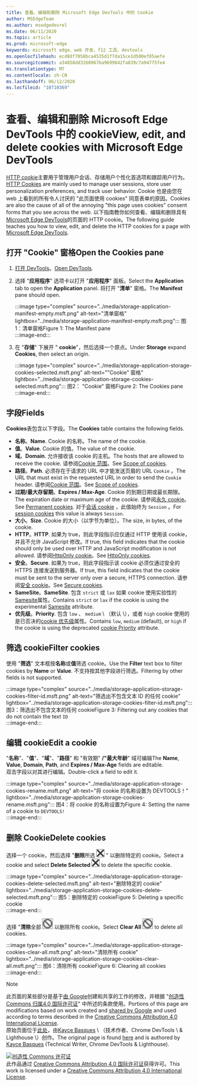 ```yaml
---
title: 查看、编辑和删除 Microsoft Edge DevTools 中的 Cookie
author: MSEdgeTeam
ms.author: msedgedevrel
ms.date: 06/11/2020
ms.topic: article
ms.prod: microsoft-edge
keywords: microsoft edge、web 开发、f12 工具、devtools
ms.openlocfilehash: ecd8df7058bca4535d1f7da15ce1d500ef85aefe
ms.sourcegitcommit: a34858dd3260967ba9699842fa839c7a94775fe4
ms.translationtype: MT
ms.contentlocale: zh-CN
ms.lasthandoff: 06/12/2020
ms.locfileid: "10710369"
---
```

<!-- Copyright Kayce Basques 

   Licensed under the Apache License, Version 2.0 (the "License");
   you may not use this file except in compliance with the License.
   You may obtain a copy of the License at

       https://www.apache.org/licenses/LICENSE-2.0

   Unless required by applicable law or agreed to in writing, software
   distributed under the License is distributed on an "AS IS" BASIS,
   WITHOUT WARRANTIES OR CONDITIONS OF ANY KIND, either express or implied.
   See the License for the specific language governing permissions and
   limitations under the License.  -->

# <span data-ttu-id="2f1d4-103">查看、编辑和删除 Microsoft Edge DevTools 中的 cookie</span><span class="sxs-lookup"><span data-stu-id="2f1d4-103">View, edit, and delete cookies with Microsoft Edge DevTools</span></span>  

<span data-ttu-id="2f1d4-104">[HTTP cookie][MDNHTTPCookies]主要用于管理用户会话、存储用户个性化首选项和跟踪用户行为。</span><span class="sxs-lookup"><span data-stu-id="2f1d4-104">[HTTP Cookies][MDNHTTPCookies] are mainly used to manage user sessions, store user personalization preferences, and track user behavior.</span></span>  <span data-ttu-id="2f1d4-105">Cookie 也是由您在 web 上看到的所有令人讨厌的 "此页面使用 cookies" 同意表单的原因。</span><span class="sxs-lookup"><span data-stu-id="2f1d4-105">Cookies are also the cause of all of the annoying "this page uses cookies" consent forms that you see across the web.</span></span>  <span data-ttu-id="2f1d4-106">以下指南教你如何查看、编辑和删除具有[Microsoft Edge DevTools][MicrosoftEdgeDevTools]的页面的 HTTP cookie。</span><span class="sxs-lookup"><span data-stu-id="2f1d4-106">The following guide teaches you how to view, edit, and delete the HTTP cookies for a page with [Microsoft Edge DevTools][MicrosoftEdgeDevTools].</span></span>  

## <span data-ttu-id="2f1d4-107">打开 "Cookie" 窗格</span><span class="sxs-lookup"><span data-stu-id="2f1d4-107">Open the Cookies pane</span></span>  

1.  <span data-ttu-id="2f1d4-108">[打开 DevTools][DevToolsOpen]。</span><span class="sxs-lookup"><span data-stu-id="2f1d4-108">[Open DevTools][DevToolsOpen].</span></span>  
1.  <span data-ttu-id="2f1d4-109">选择 "**应用程序**" 选项卡以打开 "**应用程序**" 面板。</span><span class="sxs-lookup"><span data-stu-id="2f1d4-109">Select the **Application** tab to open the **Application** panel.</span></span>  <span data-ttu-id="2f1d4-110">将打开 "**清单**" 窗格。</span><span class="sxs-lookup"><span data-stu-id="2f1d4-110">The **Manifest** pane should open.</span></span>  
    
    :::image type="complex" source="../media/storage-application-manifest-empty.msft.png" alt-text="清单窗格" lightbox="../media/storage-application-manifest-empty.msft.png":::
       <span data-ttu-id="2f1d4-112">图1：清单窗格</span><span class="sxs-lookup"><span data-stu-id="2f1d4-112">Figure 1:  The Manifest pane</span></span>  
    :::image-end:::  

1.  <span data-ttu-id="2f1d4-113">在 "**存储**" 下展开 " **cookie**"，然后选择一个原点。</span><span class="sxs-lookup"><span data-stu-id="2f1d4-113">Under **Storage** expand **Cookies**, then select an origin.</span></span>  
    
    :::image type="complex" source="../media/storage-application-storage-cookies-selected.msft.png" alt-text=""Cookie" 窗格" lightbox="../media/storage-application-storage-cookies-selected.msft.png":::
       <span data-ttu-id="2f1d4-115">图2： "Cookie" 窗格</span><span class="sxs-lookup"><span data-stu-id="2f1d4-115">Figure 2:  The Cookies pane</span></span>  
    :::image-end:::  

## <span data-ttu-id="2f1d4-116">字段</span><span class="sxs-lookup"><span data-stu-id="2f1d4-116">Fields</span></span>  

<span data-ttu-id="2f1d4-117">**Cookies**表包含以下字段。</span><span class="sxs-lookup"><span data-stu-id="2f1d4-117">The **Cookies** table contains the following fields.</span></span>  

*   <span data-ttu-id="2f1d4-118">**名称**。</span><span class="sxs-lookup"><span data-stu-id="2f1d4-118">**Name**.</span></span>  <span data-ttu-id="2f1d4-119">Cookie 的名称。</span><span class="sxs-lookup"><span data-stu-id="2f1d4-119">The name of the cookie.</span></span>  
*   <span data-ttu-id="2f1d4-120">**值**。</span><span class="sxs-lookup"><span data-stu-id="2f1d4-120">**Value**.</span></span>  <span data-ttu-id="2f1d4-121">Cookie 的值。</span><span class="sxs-lookup"><span data-stu-id="2f1d4-121">The value of the cookie.</span></span>  
*   <span data-ttu-id="2f1d4-122">**域**。</span><span class="sxs-lookup"><span data-stu-id="2f1d4-122">**Domain**.</span></span>  <span data-ttu-id="2f1d4-123">允许接收该 cookie 的主机。</span><span class="sxs-lookup"><span data-stu-id="2f1d4-123">The hosts that are allowed to receive the cookie.</span></span>  <span data-ttu-id="2f1d4-124">请参阅[Cookie 范围][MDNHTTPCookiesScope]。</span><span class="sxs-lookup"><span data-stu-id="2f1d4-124">See [Scope of cookies][MDNHTTPCookiesScope].</span></span>  
*   <span data-ttu-id="2f1d4-125">**路径**。</span><span class="sxs-lookup"><span data-stu-id="2f1d4-125">**Path**.</span></span>  <span data-ttu-id="2f1d4-126">必须存在于请求的 URL 中才能发送页眉的 URL `Cookie` 。</span><span class="sxs-lookup"><span data-stu-id="2f1d4-126">The URL that must exist in the requested URL in order to send the `Cookie` header.</span></span>  <span data-ttu-id="2f1d4-127">请参阅[Cookie 范围][MDNHTTPCookiesScope]。</span><span class="sxs-lookup"><span data-stu-id="2f1d4-127">See [Scope of cookies][MDNHTTPCookiesScope].</span></span>  
*   <span data-ttu-id="2f1d4-128">**过期/最大存留期**。</span><span class="sxs-lookup"><span data-stu-id="2f1d4-128">**Expires / Max-Age**.</span></span>  <span data-ttu-id="2f1d4-129">Cookie 的到期日期或最长期限。</span><span class="sxs-lookup"><span data-stu-id="2f1d4-129">The expiration date or maximum age of the cookie.</span></span>  <span data-ttu-id="2f1d4-130">请参阅[永久 cookie][MDNHTTPCookiesPermanent]。</span><span class="sxs-lookup"><span data-stu-id="2f1d4-130">See [Permanent cookies][MDNHTTPCookiesPermanent].</span></span>  <span data-ttu-id="2f1d4-131">对于[会话 cookie][MDNHTTPCookiesSession] ，此值始终为 `Session` 。</span><span class="sxs-lookup"><span data-stu-id="2f1d4-131">For [session cookies][MDNHTTPCookiesSession] this value is always `Session`.</span></span>  
*   <span data-ttu-id="2f1d4-132">**大小**。</span><span class="sxs-lookup"><span data-stu-id="2f1d4-132">**Size**.</span></span>  <span data-ttu-id="2f1d4-133">Cookie 的大小（以字节为单位）。</span><span class="sxs-lookup"><span data-stu-id="2f1d4-133">The size, in bytes, of the cookie.</span></span>  
*   <span data-ttu-id="2f1d4-134">**HTTP**。</span><span class="sxs-lookup"><span data-stu-id="2f1d4-134">**HTTP**.</span></span>  <span data-ttu-id="2f1d4-135">如果为 true，则此字段指示应仅通过 HTTP 使用该 cookie，并且不允许 JavaScript 修改。</span><span class="sxs-lookup"><span data-stu-id="2f1d4-135">If true, this field indicates that the cookie should only be used over HTTP and JavaScript modification is not allowed.</span></span>  <span data-ttu-id="2f1d4-136">请参阅[HttpOnly cookie][MDNHTTPCookiesSecure]。</span><span class="sxs-lookup"><span data-stu-id="2f1d4-136">See [HttpOnly cookies][MDNHTTPCookiesSecure].</span></span>  
*   <span data-ttu-id="2f1d4-137">**安全**。</span><span class="sxs-lookup"><span data-stu-id="2f1d4-137">**Secure**.</span></span>  <span data-ttu-id="2f1d4-138">如果为 true，则此字段指示该 cookie 必须仅通过安全的 HTTPS 连接发送到服务器。</span><span class="sxs-lookup"><span data-stu-id="2f1d4-138">If true, this field indicates that the cookie must be sent to the server only over a secure, HTTPS connection.</span></span>  <span data-ttu-id="2f1d4-139">请参阅[安全 cookie][MDNHTTPCookiesSecure]。</span><span class="sxs-lookup"><span data-stu-id="2f1d4-139">See [Secure cookies][MDNHTTPCookiesSecure].</span></span>  
*   <span data-ttu-id="2f1d4-140">**SameSite**。</span><span class="sxs-lookup"><span data-stu-id="2f1d4-140">**SameSite**.</span></span>  <span data-ttu-id="2f1d4-141">包含 `strict` 或 `lax` 如果 cookie 使用实验性的[Samesite][MDNHTTPCookiesSamesite]属性。</span><span class="sxs-lookup"><span data-stu-id="2f1d4-141">Contains `strict` or `lax` if the cookie is using the experimental [Samesite][MDNHTTPCookiesSamesite] attribute.</span></span>  
*   <span data-ttu-id="2f1d4-142">**优先级**。</span><span class="sxs-lookup"><span data-stu-id="2f1d4-142">**Priority**.</span></span>  <span data-ttu-id="2f1d4-143">包含 `low` 、 `medium` \ （默认 \），或者 `high` cookie 使用的是已否决的[cookie 优先级][ChromiumIssue232693]属性。</span><span class="sxs-lookup"><span data-stu-id="2f1d4-143">Contains `low`, `medium` \(default\), or `high` if the cookie is using the deprecated [cookie Priority][ChromiumIssue232693] attribute.</span></span>

## <span data-ttu-id="2f1d4-144">筛选 cookie</span><span class="sxs-lookup"><span data-stu-id="2f1d4-144">Filter cookies</span></span>  

<span data-ttu-id="2f1d4-145">使用 "**筛选**" 文本框按**名称**或**值**筛选 cookie。</span><span class="sxs-lookup"><span data-stu-id="2f1d4-145">Use the **Filter** text box to filter cookies by **Name** or **Value**.</span></span>  <span data-ttu-id="2f1d4-146">不支持按其他字段进行筛选。</span><span class="sxs-lookup"><span data-stu-id="2f1d4-146">Filtering by other fields is not supported.</span></span>  

:::image type="complex" source="../media/storage-application-storage-cookies-filter-id.msft.png" alt-text="筛选出不包含文本 ID 的任何 cookie" lightbox="../media/storage-application-storage-cookies-filter-id.msft.png":::
   <span data-ttu-id="2f1d4-148">图3：筛选出不包含文本的任何 cookie</span><span class="sxs-lookup"><span data-stu-id="2f1d4-148">Figure 3:  Filtering out any cookies that do not contain the text</span></span> `ID`  
:::image-end:::  

## <span data-ttu-id="2f1d4-149">编辑 cookie</span><span class="sxs-lookup"><span data-stu-id="2f1d4-149">Edit a cookie</span></span>  

<span data-ttu-id="2f1d4-150">"**名称**"、"**值**"、"**域**"、"**路径**" 和 "有效期" **/"最大年龄**" 域可编辑</span><span class="sxs-lookup"><span data-stu-id="2f1d4-150">The **Name**, **Value**, **Domain**, **Path**, and **Expires / Max-Age** fields are editable.</span></span>  
<span data-ttu-id="2f1d4-151">双击字段以对其进行编辑。</span><span class="sxs-lookup"><span data-stu-id="2f1d4-151">Double-click a field to edit it.</span></span>  

:::image type="complex" source="../media/storage-application-storage-cookies-rename.msft.png" alt-text="将 cookie 的名称设置为 DEVTOOLS！" lightbox="../media/storage-application-storage-cookies-rename.msft.png":::
   <span data-ttu-id="2f1d4-153">图4：将 cookie 的名称设置为</span><span class="sxs-lookup"><span data-stu-id="2f1d4-153">Figure 4:  Setting the name of a cookie to</span></span> `DEVTOOLS!`  
:::image-end:::  

## <span data-ttu-id="2f1d4-154">删除 Cookie</span><span class="sxs-lookup"><span data-stu-id="2f1d4-154">Delete cookies</span></span>  

<span data-ttu-id="2f1d4-155">选择一个 cookie，然后选择 "**删除**所选 ![ 删除 ][ImageDeleteIcon] " 以删除特定的 cookie。</span><span class="sxs-lookup"><span data-stu-id="2f1d4-155">Select a cookie and select **Delete Selected** ![Delete Selected][ImageDeleteIcon]  to delete the specific cookie.</span></span>  

:::image type="complex" source="../media/storage-application-storage-cookies-delete-selected.msft.png" alt-text="删除特定的 cookie" lightbox="../media/storage-application-storage-cookies-delete-selected.msft.png":::
   <span data-ttu-id="2f1d4-157">图5：删除特定的 cookie</span><span class="sxs-lookup"><span data-stu-id="2f1d4-157">Figure 5:  Deleting a specific cookie</span></span>  
:::image-end:::  

<span data-ttu-id="2f1d4-158">选择 "**清除**全部 ![ 清除" ][ImageClearIcon] 以删除所有 cookie。</span><span class="sxs-lookup"><span data-stu-id="2f1d4-158">Select **Clear All** ![Clear All][ImageClearIcon]  to delete all cookies.</span></span>  

:::image type="complex" source="../media/storage-application-storage-cookies-clear-all.msft.png" alt-text="清除所有 cookie" lightbox="../media/storage-application-storage-cookies-clear-all.msft.png":::
   <span data-ttu-id="2f1d4-160">图6：清除所有 cookie</span><span class="sxs-lookup"><span data-stu-id="2f1d4-160">Figure 6:  Clearing all cookies</span></span>  
:::image-end:::  

<!-- image links -->  

[ImageClearIcon]: ../media/clear-icon.msft.png  
[ImageDeleteIcon]: ../media/delete-icon.msft.png  

<!-- links -->  

[MicrosoftEdgeDevTools]: /microsoft-edge/devtools-guide-chromium "Microsoft Edge （Chromium）开发人员工具"  
[DevToolsOpen]: /microsoft-edge/devtools-guide-chromium/open "打开 Microsoft Edge DevTools"  

[ChromiumIssue232693]: https://bugs.chromium.org/p/chromium/issues/detail?id=232693 "Chromium 问题232693：为 Cookies 实施优先级字段 |Chromium Bug"  

[MDNHTTPCookies]: https://developer.mozilla.org/docs/Web/HTTP/Cookies "HTTP cookie |MDN"  
[MDNHTTPCookiesPermanent]: https://developer.mozilla.org/docs/Web/HTTP/Cookies#Permanent_cookies "HTTP cookie-永久 cookie |MDN"  
[MDNHTTPCookiesSamesite]: https://developer.mozilla.org/docs/Web/HTTP/Cookies#SameSite_cookies "HTTP cookie-SameSite cookie |MDN"  
[MDNHTTPCookiesScope]: https://developer.mozilla.org/docs/Web/HTTP/Cookies#Scope_of_cookies "HTTP cookie-cookie 范围 |MDN"  
[MDNHTTPCookiesSecure]: https://developer.mozilla.org/docs/Web/HTTP/Cookies#Secure_and_HttpOnly_cookies "HTTP cookie-安全和 HttpOnly cookie |MDN"  
[MDNHTTPCookiesSession]: https://developer.mozilla.org/docs/Web/HTTP/Cookies#Session_cookies "HTTP cookie-会话 cookie |MDN"  

> [!NOTE]
> <span data-ttu-id="2f1d4-170">此页面的某些部分是基于[由 Google][GoogleSitePolicies]创建和共享的工作的修改，并根据 "[创造性 Commons 归属4.0 国际许可证][CCA4IL]" 中所述的条款使用。</span><span class="sxs-lookup"><span data-stu-id="2f1d4-170">Portions of this page are modifications based on work created and [shared by Google][GoogleSitePolicies] and used according to terms described in the [Creative Commons Attribution 4.0 International License][CCA4IL].</span></span>  
> <span data-ttu-id="2f1d4-171">原始页面位于[此处](https://developers.google.com/web/tools/chrome-devtools/storage/cookies)，由[Kayce Basques][KayceBasques] \ （技术作者、Chrome DevTools \ & Lighthouse \）创作。</span><span class="sxs-lookup"><span data-stu-id="2f1d4-171">The original page is found [here](https://developers.google.com/web/tools/chrome-devtools/storage/cookies) and is authored by [Kayce Basques][KayceBasques] \(Technical Writer, Chrome DevTools \& Lighthouse\).</span></span>  

[![创造性 Commons 许可证][CCby4Image]][CCA4IL]  
<span data-ttu-id="2f1d4-173">此作品通过 [Creative Commons Attribution 4.0 国际许可证][CCA4IL]获得许可。</span><span class="sxs-lookup"><span data-stu-id="2f1d4-173">This work is licensed under a [Creative Commons Attribution 4.0 International License][CCA4IL].</span></span>  

[CCA4IL]: https://creativecommons.org/licenses/by/4.0  
[CCby4Image]: https://i.creativecommons.org/l/by/4.0/88x31.png  
[GoogleSitePolicies]: https://developers.google.com/terms/site-policies  
[KayceBasques]: https://developers.google.com/web/resources/contributors/kaycebasques  
